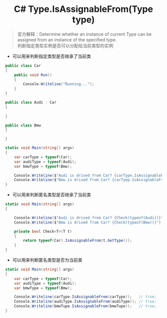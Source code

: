 # <center>C# Type.IsAssignableFrom(Type type)</center>

> 官方解释：Determine whether an instance of current Type can be assigned from an instance of the specified type.   
判断指定类型实例是否可以分配给当前类型的实例

* 可以用来判断指定类型是否继承了当前类  
```C#
public class Car
{
    public void Run()
    {
        Console.Writeline("Running...");
    }
}

public class Audi : Car
{
    
}

public class Bmw
{

}

static void Main(string[] args)
{
    var carType = typeof(Car);
    var audiType = typeof(Audi);
    var bmwType = typeof(Bmw);

    Console.Writeline($"Audi is drived from Car? {carType.IsAssignableFrom(audiType)}");  // true;
    Console.Writeline($"Bmw is drived from Car? {carTyep.IsAssignableFrom(bmwType)}")   // false;
}
```

* 可以用来判断匿名类型是否继承了当前类
```C#
static void Main(string[] args)
{

    Console.Writeline($"Audi is drived from Car? {Check(typeof(Audi))}");   // true;
    Console.Writeline($"Bmw is drived from Car? {Check(typeof(Bmw))}");    // false;

    private bool Check<T>(T t)
    {
        return typeof(Car).IsAssignableFrom(t.GetType());
    }
}
```
* 可以用来判断匿名类型是否为当前类
```c#
static void Main(string[] args)
{
    var carType = typeof(Car);
    var audiType = typeof(Audi);
    var bmwType = typeof(Bmw);

    Console.Writeline(carType.IsAssignableFrom(carType));   // true;
    Console.Writeline(audiType.IsAssignableFrom(audiType)); // true;
    Console.Writeline(bmwTupe.IsAssignableFrom(bmwTupe));   // true;
}
```
